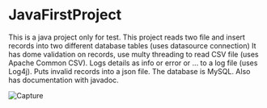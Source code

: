 # JavaFirstProject

This is a java project only for test.
This project reads two file and insert records into two different database tables (uses datasource connection)
It has dome validation on records, use multy threading to read CSV file (uses Apache Common CSV).
Logs details as info or error or ... to a log file (uses Log4j).
Puts invalid records into a json file.
The database is MySQL.
Also has documentation with javadoc.

![Capture](https://github.com/MahdiyehB/JavaFirstProject/assets/137879573/498cbc64-d627-4049-9cb0-6f89e5d0d3ba)
